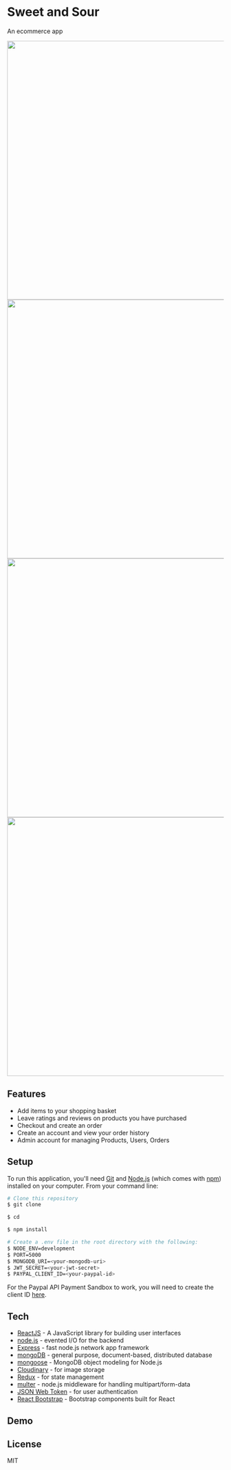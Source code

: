 # Sweet and Sour

An ecommerce app

<img src="./screenshots/1.png" width="600">
<img src="./screenshots/2.png" width="600">
<img src="./screenshots/3.png" width="600">
<img src="./screenshots/4.png" width="600">

## Features

- Add items to your shopping basket
- Leave ratings and reviews on products you have purchased
- Checkout and create an order
- Create an account and view your order history
- Admin account for managing Products, Users, Orders

## Setup

To run this application, you'll need [Git](https://git-scm.com/) and [Node.js](https://nodejs.org/) (which comes with [npm](https://www.npmjs.com/)) installed on your computer. From your command line:

```sh
# Clone this repository
$ git clone

$ cd

$ npm install

# Create a .env file in the root directory with the following:
$ NODE_ENV=development
$ PORT=5000
$ MONGODB_URI=<your-mongodb-uri>
$ JWT_SECRET=<your-jwt-secret>
$ PAYPAL_CLIENT_ID=<your-paypal-id>
```

For the Paypal API Payment Sandbox to work, you will need to create the client ID [here](https://developer.paypal.com/developer/accounts/).

## Tech

- [ReactJS](https://reactjs.org/) - A JavaScript library for building user interfaces
- [node.js](http://nodejs.org) - evented I/O for the backend
- [Express](http://expressjs.com) - fast node.js network app framework
- [mongoDB](https://www.mongodb.com/) - general purpose, document-based, distributed database
- [mongoose](https://mongoosejs.com/) - MongoDB object modeling for Node.js
- [Cloudinary](https://cloudinary.com/) - for image storage
- [Redux](https://react-redux.js.org/) - for state management
- [multer](https://www.npmjs.com/package/multer) - node.js middleware for handling multipart/form-data
- [JSON Web Token](https://jwt.io/) - for user authentication
- [React Bootstrap](https://react-bootstrap.github.io/) - Bootstrap components built for React

## Demo

## License

MIT
